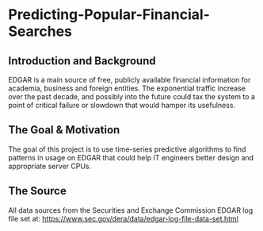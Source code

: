 # Predicting-Popular-Financial-Searches

## Introduction and Background

EDGAR is a main source of free, publicly available financial information for academia, business and foreign entities. The exponential traffic increase over the past decade, and possibly into the future could tax the system to a point of critical failure or slowdown that would hamper its usefulness.

## The Goal & Motivation

The goal of this project is to use time-series predictive algorithms to find patterns in usage on EDGAR that could help IT engineers better design and appropriate server CPUs.

## The Source

All data sources from the Securities and Exchange Commission EDGAR log file set at: 
https://www.sec.gov/dera/data/edgar-log-file-data-set.html


